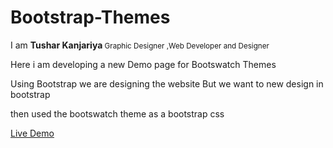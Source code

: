 # Bootstrap-Themes

I am <strong>Tushar Kanjariya</strong><small> Graphic Designer ,Web Developer and Designer</small>

Here i am developing a new Demo page for Bootswatch Themes

Using Bootstrap we are designing the website But we want to new design in bootstrap

then used the bootswatch theme as a bootstrap css

[Live Demo](http://designmart.000webhostapp.com/Bootstrap-Themes/)

